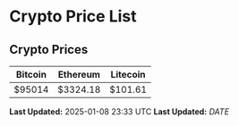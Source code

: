 # Crypto Price List

## Crypto Prices
| Bitcoin | Ethereum | Litecoin |
| ------- | -------- | -------- |
| $95014 | $3324.18 | $101.61 |
**Last Updated:** 2025-01-08 23:33 UTC
**Last Updated:** $DATE$
